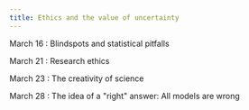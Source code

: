 ```yaml
---
title: Ethics and the value of uncertainty
---
```


March 16
:   Blindspots and statistical pitfalls   

March 21
:   Research ethics  

March 23
:   The creativity of science  

March 28
:   The idea of a "right" answer: All models are wrong  
